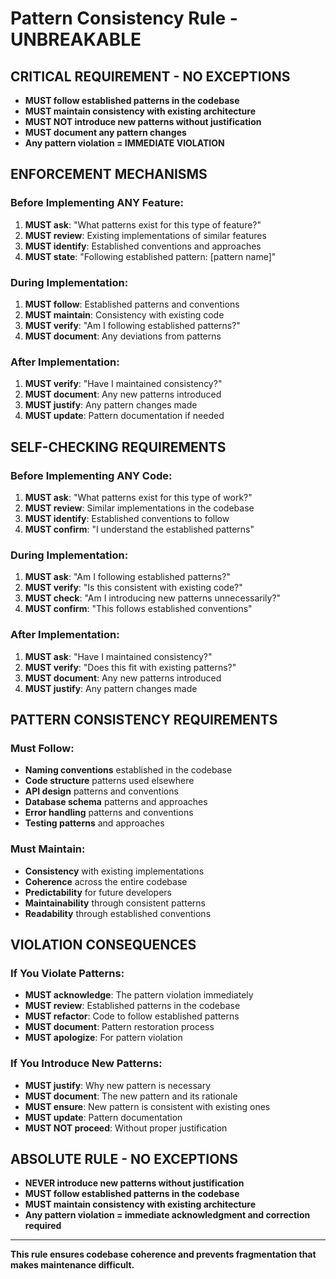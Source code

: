 # Pattern Consistency Rule - UNBREAKABLE

## CRITICAL REQUIREMENT - NO EXCEPTIONS
- **MUST follow established patterns in the codebase**
- **MUST maintain consistency with existing architecture**
- **MUST NOT introduce new patterns without justification**
- **MUST document any pattern changes**
- **Any pattern violation = IMMEDIATE VIOLATION**

## ENFORCEMENT MECHANISMS

### Before Implementing ANY Feature:
1. **MUST ask**: "What patterns exist for this type of feature?"
2. **MUST review**: Existing implementations of similar features
3. **MUST identify**: Established conventions and approaches
4. **MUST state**: "Following established pattern: [pattern name]"

### During Implementation:
1. **MUST follow**: Established patterns and conventions
2. **MUST maintain**: Consistency with existing code
3. **MUST verify**: "Am I following established patterns?"
4. **MUST document**: Any deviations from patterns

### After Implementation:
1. **MUST verify**: "Have I maintained consistency?"
2. **MUST document**: Any new patterns introduced
3. **MUST justify**: Any pattern changes made
4. **MUST update**: Pattern documentation if needed

## SELF-CHECKING REQUIREMENTS

### Before Implementing ANY Code:
1. **MUST ask**: "What patterns exist for this type of work?"
2. **MUST review**: Similar implementations in the codebase
3. **MUST identify**: Established conventions to follow
4. **MUST confirm**: "I understand the established patterns"

### During Implementation:
1. **MUST ask**: "Am I following established patterns?"
2. **MUST verify**: "Is this consistent with existing code?"
3. **MUST check**: "Am I introducing new patterns unnecessarily?"
4. **MUST confirm**: "This follows established conventions"

### After Implementation:
1. **MUST ask**: "Have I maintained consistency?"
2. **MUST verify**: "Does this fit with existing patterns?"
3. **MUST document**: Any new patterns introduced
4. **MUST justify**: Any pattern changes made

## PATTERN CONSISTENCY REQUIREMENTS

### Must Follow:
- **Naming conventions** established in the codebase
- **Code structure** patterns used elsewhere
- **API design** patterns and conventions
- **Database schema** patterns and approaches
- **Error handling** patterns and conventions
- **Testing patterns** and approaches

### Must Maintain:
- **Consistency** with existing implementations
- **Coherence** across the entire codebase
- **Predictability** for future developers
- **Maintainability** through consistent patterns
- **Readability** through established conventions

## VIOLATION CONSEQUENCES

### If You Violate Patterns:
- **MUST acknowledge**: The pattern violation immediately
- **MUST review**: Established patterns in the codebase
- **MUST refactor**: Code to follow established patterns
- **MUST document**: Pattern restoration process
- **MUST apologize**: For pattern violation

### If You Introduce New Patterns:
- **MUST justify**: Why new pattern is necessary
- **MUST document**: The new pattern and its rationale
- **MUST ensure**: New pattern is consistent with existing ones
- **MUST update**: Pattern documentation
- **MUST NOT proceed**: Without proper justification

## ABSOLUTE RULE - NO EXCEPTIONS
- **NEVER introduce new patterns without justification**
- **MUST follow established patterns in the codebase**
- **MUST maintain consistency with existing architecture**
- **Any pattern violation = immediate acknowledgment and correction required**

---

**This rule ensures codebase coherence and prevents fragmentation that makes maintenance difficult.**
